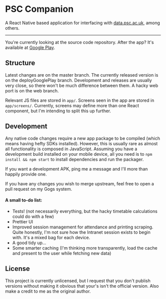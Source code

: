 # PSC Companion
A React Native based application for interfacing with [data.psc.ac.uk](https://data.psc.ac.uk), among others.

----

You're currently looking at the source code repository. After the app? It's available at [Google Play](https://play.google.com/store/apps/details?id=com.psccompanion).

## Structure

Latest changes are on the master branch. The currently released version is on the deployGooglePlay branch. Development and releases are usually very close, so there won't be much difference between them. A hacky web port is on the web branch.

Relevant JS files are stored in `app/`. Screens seen in the app are stored in `app/screens/`. Currently, screens may define more than one React component, but I'm intending to split this up further.

## Development

Any native code changes require a new app package to be compiled (which means having hefty SDKs installed). However, this is usually rare as almost all functionality is composed in JavaScript. Assuming you have a development build installed on your mobile device, all you need is to `npm install && npm start` to install dependencies and run the packager.

If you want a development APK, ping me a message and I'll more than happily provide one.

If you have any changes you wish to merge upstream, feel free to open a pull request on my Gogs system.

#### A small to-do list:

- Tests! (not necessarily everything, but the hacky timetable calculations could do with a few)
- Prettier UI
- Improved session management for attendance and printing scraping. Quite honestly, I'm not sure how the Intranet session exists to begin with. It's a mixed bag for each device.
- A good tidy up...
- Some smarter caching (I'm thinking more transparently, load the cache and present to the user while fetching new data)

## License

This project is currently unlicensed, but I request that you don't publish versions without making it obvious that your's isn't the official version. Also make a credit to me as the original author.

